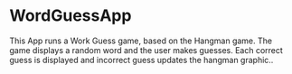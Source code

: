 # WordGuessApp
This App runs a Work Guess game, based on the Hangman game. The game displays a random word and the user makes guesses. Each correct guess is displayed and incorrect guess updates the hangman graphic..
